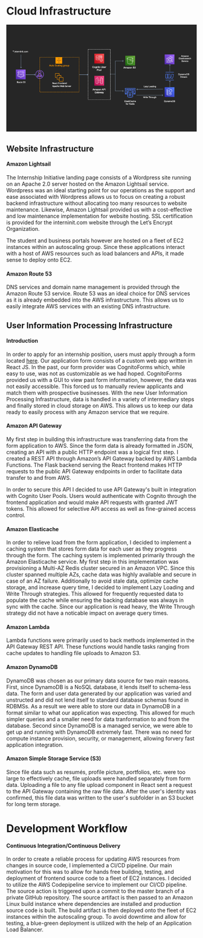 # Cloud Infrastructure

![Infrastructure](images/InterninitCloudDiagram.png)

## Website Infrastructure
#### Amazon Lightsail
The Internship Initiative landing page consists of a Wordpress site running on an Apache 2.0 server hosted on the Amazon Lightsail service. Wordpress was an ideal starting point for our operations as the support and ease associated with Wordpress allows us to focus on creating a robust backend infrastructure without allocating too many resources to website maintenance. Likewise, Amazon Lightsail provided us with a cost-effective and low maintenance implementation for website hosting. SSL certification is provided for the interninit.com website through the Let’s Encrypt Organization.

The student and business portals however are hosted on a fleet of EC2 instances within an autoscaling group. Since these applications interact with a host of AWS resources such as load balancers and APIs, it made sense to deploy onto EC2.

#### Amazon Route 53
DNS services and domain name management is provided through the Amazon Route 53 service. Route 53 was an ideal choice for DNS services as it is already embedded into the AWS infrastructure. This allows us to easily integrate AWS services with an existing DNS infrastructure.

## User Information Processing Infrastructure
#### Introduction
In order to apply for an internship position, users must apply through a form located [here](https://apply.interninit.com). Our application form consists of a custom web app written in React JS. In the past, our form provider was CognitoForms which, while easy to use, was not as customizable as we had hoped. CognitoForms provided us with a GUI to view past form information, however, the data was not easily accessible. This forced us to manually review applicants and match them with prospective businesses. With the new User Information Processing Infrastructure, data is handled in a variety of intermediary steps and finally stored in cloud storage on AWS. This allows us to keep our data ready to easily process with any Amazon service that we require.

#### Amazon API Gateway
My first step in building this infrastructure was transferring data from the form application to AWS. Since the form data is already formatted in JSON, creating an API with a public HTTP endpoint was a logical first step. I created a REST API through Amazon’s API Gateway backed by AWS Lambda Functions. The Flask backend serving the React frontend makes HTTP requests to the public API Gateway endpoints in order to facilitate data transfer to and from AWS.

In order to secure this API I decided to use API Gateway's built in integration with Cognito User Pools. Users would authenticate with Cognito through the frontend application and would make API requests with granted JWT tokens. This allowed for selective API access as well as fine-grained access control.

#### Amazon Elasticache
In order to relieve load from the form application, I decided to implement a caching system that stores form data for each user as they progress through the form. The caching system is implemented primarily through the Amazon Elasticache service. My first step in this implementation was provisioning a Multi-AZ Redis cluster secured in an Amazon VPC. Since this cluster spanned multiple AZs, cache data was highly available and secure in case of an AZ failure. Additionally to avoid stale data, optimize cache storage, and increase query time, I decided to implement Lazy Loading and Write Through strategies. This allowed for frequently requested data to populate the cache while ensuring the backing database was always in sync with the cache. Since our application is read heavy, the Write Through strategy did not have a noticable impact on average query times.

#### Amazon Lambda

Lambda functions were primarily used to back methods implemented in the API Gateway REST API. These functions would handle tasks ranging from cache updates to handling file uploads to Amazon S3.

#### Amazon DynamoDB
DynamoDB was chosen as our primary data source for two main reasons. First, since DynamoDB is a NoSQL database, it lends itself to schema-less data. The form and user data generated by our application was varied and unstructed and did not lend itself to standard database schemas found in RDBMSs. As a result we were able to store our data in DynamoDB in a format similar to what our application was expecting. This allowed for much simpler queries and a smaller need for data tranformation to and from the database. Second since DynamoDB is a managed service, we were able to get up and running with DynamoDB extremely fast. There was no need for compute instance provision, security, or management, allowing forvery fast application integration.

#### Amazon Simple Storage Service (S3)
Since file data such as resumés, profile picture, portfolios, etc. were too large to effectively cache, file uploads were handled separately from form data. Uploading a file to any file upload component in React sent a request to the API Gateway containing the raw file data. After the user's identity was confirmed, this file data was written to the user's subfolder in an S3 bucket for long term storage.

# Development Workflow

#### Continuous Integration/Continuous Delivery
In order to create a reliable process for updating AWS resources from changes in source code, I implemented a CI/CD pipeline. Our main motivation for this was to allow for hands free building, testing, and deployment of frontend source code to a fleet of EC2 instances. I decided to utilize the AWS Codepipeline service to implement our CI/CD pipeline. The source action is triggered upon a commit to the master branch of a private GitHub repository. The source artifact is then passed to an Amazon Linux build instance where dependencies are installed and production source code is built. The build artifact is then deployed onto the fleet of EC2 instances within the autoscaling group. To avoid downtime and allow for testing, a blue-green deployment is utilized with the help of an Application Load Balancer.